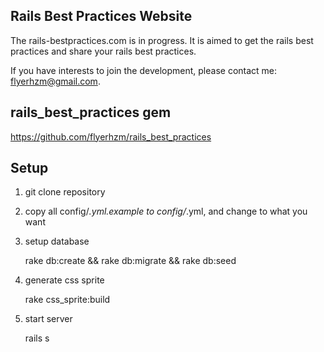 Rails Best Practices Website
----------------------------

The rails-bestpractices.com is in progress. It is aimed to get the rails best practices and share your rails best practices.

If you have interests to join the development, please contact me: flyerhzm@gmail.com.

rails_best_practices gem
-----------------------

<https://github.com/flyerhzm/rails_best_practices>

Setup
-----

1. git clone repository

2. copy all config/*.yml.example to config/*.yml, and change to what you want

3. setup database

    rake db:create && rake db:migrate && rake db:seed

4. generate css sprite

    rake css_sprite:build

5. start server

    rails s
